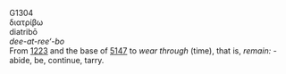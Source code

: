 G1304  
διατρίβω  
diatribō  
*dee-at-ree‘-bo*  
From [1223](g1223) and the base of [5147](g5147) to *wear* *through*
(time), that is, *remain:* - abide, be, continue, tarry.  
